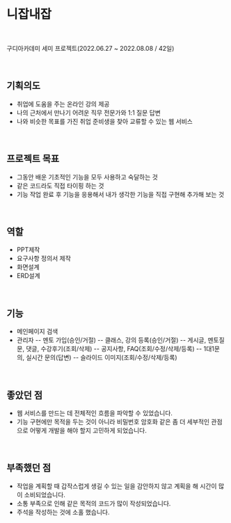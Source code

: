 # 니잡내잡

<br>

구디아카데미 세미 프로젝트(2022.06.27 ~ 2022.08.08 / 42일)

<br>

## 기획의도
- 취업에 도움을 주는 온라인 강의 제공
- 나의 근처에서 만나기 어려운 직무 전문가와 1:1 질문 답변
- 나와 비슷한 목표를 가진 취업 준비생을 찾아 교류할 수 있는 웹 서비스

<br>

## 프로젝트 목표
- 그동안 배운 기초적인 기능을 모두 사용하고 숙달하는 것
- 같은 코드라도 직접 타이핑 하는 것
- 기능 작업 완료 후 기능을 응용해서 내가 생각한 기능을 직접 구현해 추가해 보는 것

<br>

## 역할
- PPT제작
- 요구사항 정의서 제작
- 화면설계
- ERD설계

<br>

## 기능
- 메인페이지
   검색
- 관리자
-- 멘토 가입(승인/거절)
-- 클래스, 강의 등록(승인/거절)
-- 게시글, 멘토질문, 댓글, 수강후기(조회/삭제)
-- 공지사항, FAQ(조회/수정/삭제/등록)
-- 1대1문의, 실시간 문의(답변)
-- 슬라이드 이미지(조회/수정/삭제/등록)

<br>

## 좋았던 점
- 웹 서비스를 만드는 데 전체적인 흐름을 파악할 수 있었습니다.
- 기능 구현에만 목적을 두는 것이 아니라 비밀번호 암호화 같은 좀 더 세부적인 관점으로 어떻게 개발을 해야 할지 고민하게 되었습니다.

<br>

## 부족했던 점
- 작업을 계획할 때 갑작스럽게 생길 수 있는 일을 감안하지 않고 계획을 해 시간이 많이 소비되었습니다.
- 소통 부족으로 인해 같은 목적의 코드가 많이 작성되었습니다.
- 주석을 작성하는 것에 소홀 했습니다.

<br>
